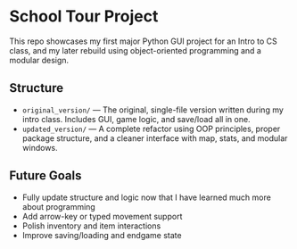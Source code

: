 # School Tour Project

This repo showcases my first major Python GUI project for an Intro to CS class, and my later rebuild using object-oriented programming and a modular design.

## Structure

- `original_version/` — The original, single-file version written during my intro class. Includes GUI, game logic, and save/load all in one.
- `updated_version/` — A complete refactor using OOP principles, proper package structure, and a cleaner interface with map, stats, and modular windows.

## Future Goals

- Fully update structure and logic now that I have learned much more about programming
- Add arrow-key or typed movement support
- Polish inventory and item interactions
- Improve saving/loading and endgame state
